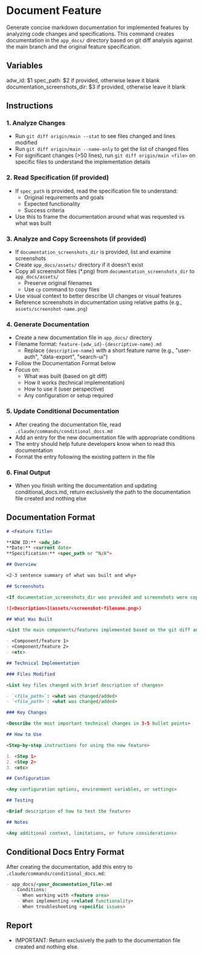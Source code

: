 # Document Feature

Generate concise markdown documentation for implemented features by analyzing code changes and specifications. This command creates documentation in the `app_docs/` directory based on git diff analysis against the main branch and the original feature specification.

## Variables

adw_id: $1
spec_path: $2 if provided, otherwise leave it blank
documentation_screenshots_dir: $3 if provided, otherwise leave it blank

## Instructions

### 1. Analyze Changes

- Run `git diff origin/main --stat` to see files changed and lines modified
- Run `git diff origin/main --name-only` to get the list of changed files
- For significant changes (>50 lines), run `git diff origin/main <file>` on specific files to understand the implementation details

### 2. Read Specification (if provided)

- If `spec_path` is provided, read the specification file to understand:
  - Original requirements and goals
  - Expected functionality
  - Success criteria
- Use this to frame the documentation around what was requested vs what was built

### 3. Analyze and Copy Screenshots (if provided)

- If `documentation_screenshots_dir` is provided, list and examine screenshots
- Create `app_docs/assets/` directory if it doesn't exist
- Copy all screenshot files (\*.png) from `documentation_screenshots_dir` to `app_docs/assets/`
  - Preserve original filenames
  - Use `cp` command to copy files
- Use visual context to better describe UI changes or visual features
- Reference screenshots in documentation using relative paths (e.g., `assets/screenshot-name.png`)

### 4. Generate Documentation

- Create a new documentation file in `app_docs/` directory
- Filename format: `feature-{adw_id}-{descriptive-name}.md`
  - Replace `{descriptive-name}` with a short feature name (e.g., "user-auth", "data-export", "search-ui")
- Follow the Documentation Format below
- Focus on:
  - What was built (based on git diff)
  - How it works (technical implementation)
  - How to use it (user perspective)
  - Any configuration or setup required

### 5. Update Conditional Documentation

- After creating the documentation file, read `.claude/commands/conditional_docs.md`
- Add an entry for the new documentation file with appropriate conditions
- The entry should help future developers know when to read this documentation
- Format the entry following the existing pattern in the file

### 6. Final Output

- When you finish writing the documentation and updating conditional_docs.md, return exclusively the path to the documentation file created and nothing else

## Documentation Format

```md
# <Feature Title>

**ADW ID:** <adw_id>
**Date:** <current date>
**Specification:** <spec_path or "N/A">

## Overview

<2-3 sentence summary of what was built and why>

## Screenshots

<If documentation_screenshots_dir was provided and screenshots were copied>

![<Description>](assets/<screenshot-filename.png>)

## What Was Built

<List the main components/features implemented based on the git diff analysis>

- <Component/feature 1>
- <Component/feature 2>
- <etc>

## Technical Implementation

### Files Modified

<List key files changed with brief description of changes>

- `<file_path>`: <what was changed/added>
- `<file_path>`: <what was changed/added>

### Key Changes

<Describe the most important technical changes in 3-5 bullet points>

## How to Use

<Step-by-step instructions for using the new feature>

1. <Step 1>
2. <Step 2>
3. <etc>

## Configuration

<Any configuration options, environment variables, or settings>

## Testing

<Brief description of how to test the feature>

## Notes

<Any additional context, limitations, or future considerations>
```

## Conditional Docs Entry Format

After creating the documentation, add this entry to `.claude/commands/conditional_docs.md`:

```md
- app_docs/<your_documentation_file>.md
  - Conditions:
    - When working with <feature area>
    - When implementing <related functionality>
    - When troubleshooting <specific issues>
```

## Report

- IMPORTANT: Return exclusively the path to the documentation file created and nothing else.
